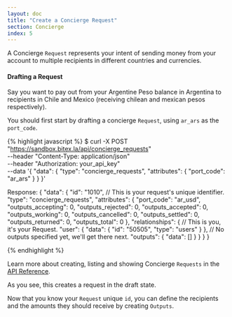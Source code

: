 ```yaml
---
layout: doc
title: "Create a Concierge Request"
section: Concierge
index: 5
---
```

A Concierge `Request` represents your intent of sending money from your account
to multiple recipients in different countries and currencies.

<h4>Drafting a Request</h4>

Say you want to pay out from your Argentine Peso balance in Argentina
to recipients in Chile and Mexico (receiving chilean and mexican pesos respectively).

You should first start by drafting a concierge `Request`, using `ar_ars` as the
`port_code`.

{% highlight javascript %}
$ curl -X POST "https://sandbox.bitex.la/api/concierge_requests" \
  --header "Content-Type: application/json" \
  --header "Authorization: your_api_key" \
  --data '{
    "data": {
      "type": "concierge_requests",
      "attributes": {
        "port_code": "ar_ars"
      }
    }
  }'

Response:
{
  "data": {
    "id": "1010", // This is your request's unique identifier.
    "type": "concierge_requests",
    "attributes": {
      "port_code": "ar_usd",
      "outputs_accepting": 0,
      "outputs_rejected": 0,
      "outputs_accepted": 0,
      "outputs_working": 0,
      "outputs_cancelled": 0,
      "outputs_settled": 0,
      "outputs_returned": 0,
      "outputs_total": 0
    },
    "relationships": {
      // This is you, it's your Request.
      "user": { "data": { "id": "50505", "type": "users" } },
      // No outputs specified yet, we'll get there next.
      "outputs": { "data": [] }
    }
  }
}

{% endhighlight %}

Learn more about creating, listing and showing Concierge `Requests` in the
[API Reference](https://developers.bitex.la/#a65c3a0d-f2d6-4d95-b7cd-f991c5f3480b).

As you see, this creates a request in the
<span class="badge badge-dark">draft</span> state.

Now that you know your `Request` unique `id`, you can define the recipients
and the amounts they should receive by creating `Outputs`.
